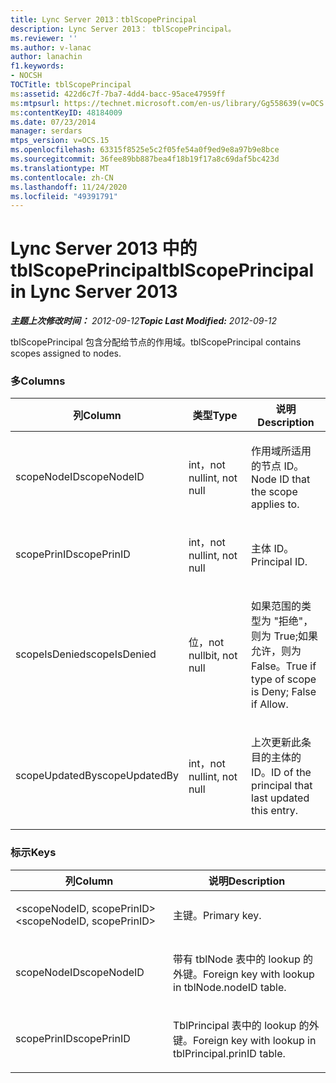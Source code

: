 ```yaml
---
title: Lync Server 2013：tblScopePrincipal
description: Lync Server 2013： tblScopePrincipal。
ms.reviewer: ''
ms.author: v-lanac
author: lanachin
f1.keywords:
- NOCSH
TOCTitle: tblScopePrincipal
ms:assetid: 422d6c7f-7ba7-4dd4-bacc-95ace47959ff
ms:mtpsurl: https://technet.microsoft.com/en-us/library/Gg558639(v=OCS.15)
ms:contentKeyID: 48184009
ms.date: 07/23/2014
manager: serdars
mtps_version: v=OCS.15
ms.openlocfilehash: 63315f8525e5c2f05fe54a0f9ed9e8a97b9e8bce
ms.sourcegitcommit: 36fee89bb887bea4f18b19f17a8c69daf5bc423d
ms.translationtype: MT
ms.contentlocale: zh-CN
ms.lasthandoff: 11/24/2020
ms.locfileid: "49391791"
---
```

# <a name="tblscopeprincipal-in-lync-server-2013"></a><span data-ttu-id="96037-103">Lync Server 2013 中的 tblScopePrincipal</span><span class="sxs-lookup"><span data-stu-id="96037-103">tblScopePrincipal in Lync Server 2013</span></span>

<div data-xmlns="http://www.w3.org/1999/xhtml">

<div class="topic" data-xmlns="http://www.w3.org/1999/xhtml" data-msxsl="urn:schemas-microsoft-com:xslt" data-cs="https://msdn.microsoft.com/">

<div data-asp="https://msdn2.microsoft.com/asp">



</div>

<div id="mainSection">

<div id="mainBody"><span data-ttu-id="96037-104">

<span> </span></span><span class="sxs-lookup"><span data-stu-id="96037-104">

<span> </span></span></span>

<span data-ttu-id="96037-105">_**主题上次修改时间：** 2012-09-12_</span><span class="sxs-lookup"><span data-stu-id="96037-105">_**Topic Last Modified:** 2012-09-12_</span></span>

<span data-ttu-id="96037-106">tblScopePrincipal 包含分配给节点的作用域。</span><span class="sxs-lookup"><span data-stu-id="96037-106">tblScopePrincipal contains scopes assigned to nodes.</span></span>

### <a name="columns"></a><span data-ttu-id="96037-107">多</span><span class="sxs-lookup"><span data-stu-id="96037-107">Columns</span></span>

<table>
<colgroup>
<col style="width: 33%" />
<col style="width: 33%" />
<col style="width: 33%" />
</colgroup>
<thead>
<tr class="header">
<th><span data-ttu-id="96037-108">列</span><span class="sxs-lookup"><span data-stu-id="96037-108">Column</span></span></th>
<th><span data-ttu-id="96037-109">类型</span><span class="sxs-lookup"><span data-stu-id="96037-109">Type</span></span></th>
<th><span data-ttu-id="96037-110">说明</span><span class="sxs-lookup"><span data-stu-id="96037-110">Description</span></span></th>
</tr>
</thead>
<tbody>
<tr class="odd">
<td><p><span data-ttu-id="96037-111">scopeNodeID</span><span class="sxs-lookup"><span data-stu-id="96037-111">scopeNodeID</span></span></p></td>
<td><p><span data-ttu-id="96037-112">int，not null</span><span class="sxs-lookup"><span data-stu-id="96037-112">int, not null</span></span></p></td>
<td><p><span data-ttu-id="96037-113">作用域所适用的节点 ID。</span><span class="sxs-lookup"><span data-stu-id="96037-113">Node ID that the scope applies to.</span></span></p></td>
</tr>
<tr class="even">
<td><p><span data-ttu-id="96037-114">scopePrinID</span><span class="sxs-lookup"><span data-stu-id="96037-114">scopePrinID</span></span></p></td>
<td><p><span data-ttu-id="96037-115">int，not null</span><span class="sxs-lookup"><span data-stu-id="96037-115">int, not null</span></span></p></td>
<td><p><span data-ttu-id="96037-116">主体 ID。</span><span class="sxs-lookup"><span data-stu-id="96037-116">Principal ID.</span></span></p></td>
</tr>
<tr class="odd">
<td><p><span data-ttu-id="96037-117">scopeIsDenied</span><span class="sxs-lookup"><span data-stu-id="96037-117">scopeIsDenied</span></span></p></td>
<td><p><span data-ttu-id="96037-118">位，not null</span><span class="sxs-lookup"><span data-stu-id="96037-118">bit, not null</span></span></p></td>
<td><p><span data-ttu-id="96037-119">如果范围的类型为 "拒绝"，则为 True;如果允许，则为 False。</span><span class="sxs-lookup"><span data-stu-id="96037-119">True if type of scope is Deny; False if Allow.</span></span></p></td>
</tr>
<tr class="even">
<td><p><span data-ttu-id="96037-120">scopeUpdatedBy</span><span class="sxs-lookup"><span data-stu-id="96037-120">scopeUpdatedBy</span></span></p></td>
<td><p><span data-ttu-id="96037-121">int，not null</span><span class="sxs-lookup"><span data-stu-id="96037-121">int, not null</span></span></p></td>
<td><p><span data-ttu-id="96037-122">上次更新此条目的主体的 ID。</span><span class="sxs-lookup"><span data-stu-id="96037-122">ID of the principal that last updated this entry.</span></span></p></td>
</tr>
</tbody>
</table>


### <a name="keys"></a><span data-ttu-id="96037-123">标示</span><span class="sxs-lookup"><span data-stu-id="96037-123">Keys</span></span>

<table>
<colgroup>
<col style="width: 50%" />
<col style="width: 50%" />
</colgroup>
<thead>
<tr class="header">
<th><span data-ttu-id="96037-124">列</span><span class="sxs-lookup"><span data-stu-id="96037-124">Column</span></span></th>
<th><span data-ttu-id="96037-125">说明</span><span class="sxs-lookup"><span data-stu-id="96037-125">Description</span></span></th>
</tr>
</thead>
<tbody>
<tr class="odd">
<td><p><span data-ttu-id="96037-126">&lt;scopeNodeID, scopePrinID&gt;</span><span class="sxs-lookup"><span data-stu-id="96037-126">&lt;scopeNodeID, scopePrinID&gt;</span></span></p></td>
<td><p><span data-ttu-id="96037-127">主键。</span><span class="sxs-lookup"><span data-stu-id="96037-127">Primary key.</span></span></p></td>
</tr>
<tr class="even">
<td><p><span data-ttu-id="96037-128">scopeNodeID</span><span class="sxs-lookup"><span data-stu-id="96037-128">scopeNodeID</span></span></p></td>
<td><p><span data-ttu-id="96037-129">带有 tblNode 表中的 lookup 的外键。</span><span class="sxs-lookup"><span data-stu-id="96037-129">Foreign key with lookup in tblNode.nodeID table.</span></span></p></td>
</tr>
<tr class="odd">
<td><p><span data-ttu-id="96037-130">scopePrinID</span><span class="sxs-lookup"><span data-stu-id="96037-130">scopePrinID</span></span></p></td>
<td><p><span data-ttu-id="96037-131">TblPrincipal 表中的 lookup 的外键。</span><span class="sxs-lookup"><span data-stu-id="96037-131">Foreign key with lookup in tblPrincipal.prinID table.</span></span></p></td>
</tr>
</tbody>
</table><span data-ttu-id="96037-132">


</div>

<span> </span>

</div>

</div>

</span><span class="sxs-lookup"><span data-stu-id="96037-132">


</div>

<span> </span>

</div>

</div>

</span></span></div>

